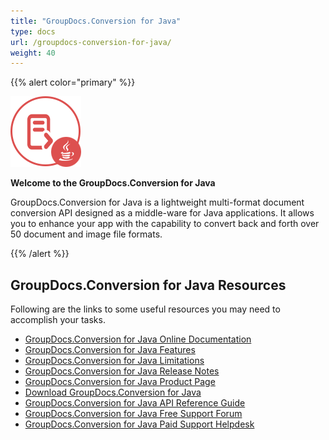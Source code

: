 ```yaml
---
title: "GroupDocs.Conversion for Java"
type: docs
url: /groupdocs-conversion-for-java/
weight: 40
---
```


{{% alert color="primary" %}} 

![todo:image\_alt\_text](groupdocs-conversion-for-java_1)

**Welcome to the GroupDocs.Conversion for Java**

GroupDocs.Conversion for Java is a lightweight multi-format document conversion API designed as a middle-ware for Java applications. It allows you to enhance your app with the capability to convert back and forth over 50 document and image file formats.

{{% /alert %}} 
## **GroupDocs.Conversion for Java Resources**
Following are the links to some useful resources you may need to accomplish your tasks.

- [GroupDocs.Conversion for Java Online Documentation](https://docs.groupdocs.com/display/conversionjava/)
- [GroupDocs.Conversion for Java Features](https://docs.groupdocs.com/display/conversionjava/Features+Overview)
- [GroupDocs.Conversion for Java Limitations](https://docs.groupdocs.com/display/conversionjava/Evaluation+Limitations+and+Licensing+of+GroupDocs.Conversion)
- [GroupDocs.Conversion for Java Release Notes](https://docs.groupdocs.com/display/conversionjava/Release+Notes)
- [GroupDocs.Conversion for Java Product Page](https://products.groupdocs.com/conversion/java)
- [Download GroupDocs.Conversion for Java](https://artifact.groupdocs.com/webapp/#/artifacts/browse/tree/General/repo/com/groupdocs/groupdocs-conversion)
- [GroupDocs.Conversion for Java API Reference Guide](https://apireference.groupdocs.com/java/conversion)
- [GroupDocs.Conversion for Java Free Support Forum](https://forum.groupdocs.com/c/conversion)
- [GroupDocs.Conversion for Java Paid Support Helpdesk](https://helpdesk.groupdocs.com/)
